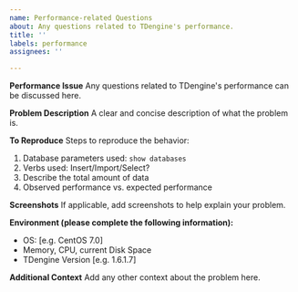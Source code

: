 ```yaml
---
name: Performance-related Questions
about: Any questions related to TDengine's performance.
title: ''
labels: performance
assignees: ''

---
```


**Performance Issue** 
Any questions related to TDengine's performance can be discussed here.

**Problem Description** 
A clear and concise description of what the problem is.

**To Reproduce**
Steps to reproduce the behavior:
1. Database parameters used: 
 ```show databases```
2. Verbs used: Insert/Import/Select?
3. Describe the total amount of data
4. Observed performance vs. expected performance

**Screenshots**
 If applicable, add screenshots to help explain your problem.

**Environment (please complete the following information):**

* OS: [e.g. CentOS 7.0]
* Memory, CPU, current Disk Space
* TDengine Version [e.g. 1.6.1.7]

**Additional Context** 
Add any other context about the problem here.
